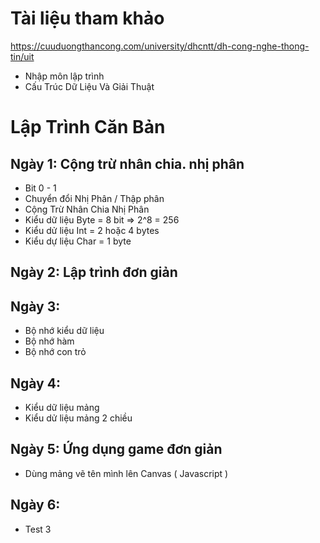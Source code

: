 # Tài liệu tham khảo
https://cuuduongthancong.com/university/dhcntt/dh-cong-nghe-thong-tin/uit
- Nhập môn lập trình
- Cấu Trúc Dữ Liệu Và Giải Thuật

# Lập Trình Căn Bản

## Ngày 1: Cộng trừ nhân chia. nhị phân

- Bit 0 - 1
- Chuyển đổi Nhị Phân / Thập phân
- Cộng Trừ Nhân Chia Nhị Phân
- Kiểu dữ liệu Byte = 8 bit => 2^8 = 256
- Kiểu dử liệu Int = 2 hoặc 4 bytes
- Kiểu dự liệu Char = 1 byte


## Ngày 2: Lập trình đơn giản


## Ngày 3:

- Bộ nhớ kiểu dữ liệu
- Bộ nhớ hàm
- Bộ nhớ con trỏ

## Ngày 4:
- Kiểu dữ liệu mảng
- Kiểu dử liệu mảng 2 chiều

## Ngày 5: Ứng dụng game đơn giản
- Dùng mảng vẽ tên mình lên Canvas ( Javascript )

## Ngày 6:
- Test 3
